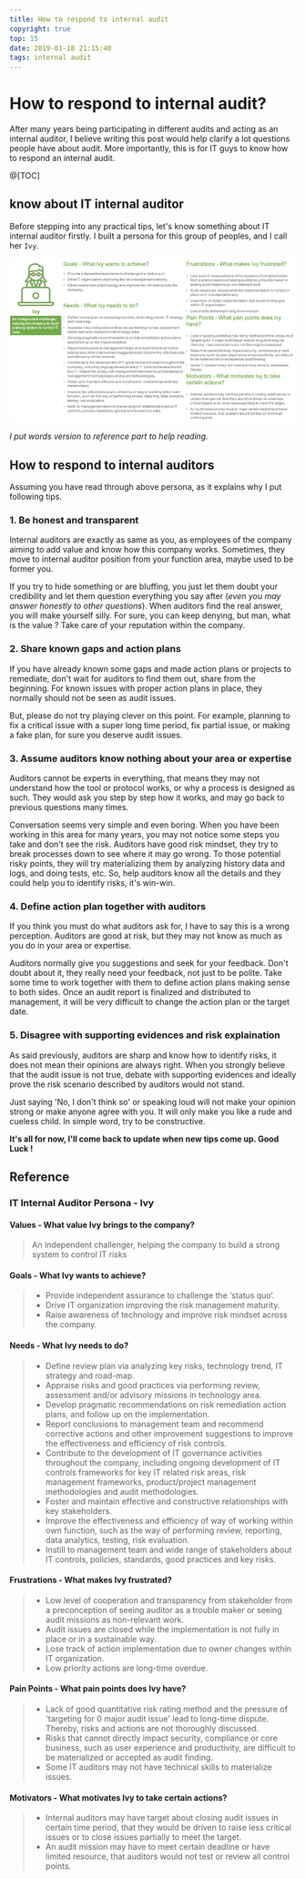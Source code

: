 ```yaml
---
title: How to respond to internal audit
copyright: true
top: 15
date: 2019-01-18 21:15:40
tags: internal audit
---
```


# How to respond to internal audit? #

After many years being participating in different audits and acting as an internal auditor, I believe writing this post would help clarify a lot questions people have about audit. More importantly, this is for IT guys to know how to respond an internal audit.

@[TOC]



## know about IT internal auditor ##

Before stepping into any practical tips, let's know something about IT internal auditor firstly. I built a persona for this group of peoples, and I call her `Ivy`. 

![](IT-IA/persona.jpg)

*I put words version to reference part to help reading.*

## How to respond to internal auditors ##

Assuming you have read through above persona, as it explains why I put following tips. 

### 1. Be honest and transparent ###

Internal auditors are exactly as same as you, as employees of the company aiming to add value and know how this company works. Sometimes, they move to internal auditor position from your function area, maybe used to be former you. 

If you try to hide something or are bluffing, you just let them doubt your credibility and let them question everything you say after (*even you may answer honestly to other questions*). When auditors find the real answer, you will make yourself silly. For sure, you can keep denying, but man, what is the value ? Take care of your reputation within the company.

### 2. Share known gaps and action plans ###

If you have already known some gaps and made action plans or projects to remediate, don't wait for auditors to find them out, share from the beginning. For known issues with proper action plans in place, they normally should not be seen as audit issues. 

But, please do not try playing clever on this point. For example, planning to fix a critical issue with a super long time period, fix partial issue, or making a fake plan, for sure you deserve audit issues.

### 3. Assume auditors know nothing about your area or expertise ###

Auditors cannot be experts in everything, that means they may not understand how the tool or protocol works, or why a process is designed as such. They would ask you step by step how it works, and may go back to previous questions many times. 

Conversation seems very simple and even boring. When you have been working in this area for many years, you may not notice some steps you take and don't see the risk. Auditors have good risk mindset, they try to break processes down to see where it may go wrong. To those potential risky points, they will try materializing them by analyzing history data and logs, and doing tests, etc. So, help auditors know all the details and they could help you to identify risks, it's win-win.

### 4. Define action plan together with auditors ###

If you think you must do what auditors ask for, I have to say this is a wrong perception. Auditors are good at risk, but they may not know as much as you do in your area or expertise. 

Auditors normally give you suggestions and seek for your feedback. Don't doubt about it, they really need your feedback, not just to be polite. Take some time to work together with them to define action plans making sense to both sides. Once an audit report is finalized and distributed to management, it will be very difficult to change the action plan or the target date.

### 5. Disagree with supporting evidences and risk explaination ###

As said previously, auditors are sharp and know how to identify risks, it does not mean their opinions are always right. When you strongly believe that the audit issue is not true, debate with supporting evidences and ideally prove the risk scenario described by auditors would not stand.

Just saying 'No, I don't think so' or speaking loud will not make your opinion strong or make anyone agree with you. It will only make you like a rude and cueless child. In simple word, try to be constructive.



**It's all for now, I'll come back to update when new tips come up. Good Luck !**



## Reference ##

### IT Internal Auditor Persona - Ivy ###

#### Values - What value Ivy brings to the company? ####

> An independent challenger, helping the company to build a strong system to control IT risks

#### Goals - What Ivy wants to achieve? ####

> - Provide independent assurance to challenge the ‘status quo’.
> - Drive IT organization improving the risk management maturity.
> - Raise awareness of technology and improve risk mindset across the company.

#### Needs - What Ivy needs to do? ####

> - Define review plan via analyzing key risks, technology trend, IT strategy and road-map.
> - Appraise risks and good practices via performing review, assessment and/or advisory missions in technology area.
> - Develop pragmatic recommendations on risk remediation action plans, and follow up on the implementation.
> - Report conclusions to management team and recommend corrective actions and other improvement suggestions to improve the effectiveness and efficiency of risk controls.
> - Contribute to the development of IT governance activities throughout the company, including ongoing development of IT controls frameworks for key IT related risk areas, risk management frameworks, product/project management methodologies and audit methodologies.
> - Foster and maintain effective and constructive relationships with key stakeholders.
> - Improve the effectiveness and efficiency of way of working within own function, such as the way of performing review, reporting, data analytics, testing, risk evaluation.
> - Instill to management team and wide range of stakeholders about IT controls, policies, standards, good practices and key risks.

#### Frustrations - What makes Ivy frustrated? ####

> - Low level of cooperation and transparency from stakeholder from a preconception of seeing auditor as a trouble maker or seeing audit missions as non-relevant work.
> - Audit issues are closed while the implementation is not fully in place or in a sustainable way.
> - Lose track of action implementation due to owner changes within IT organization.
> - Low priority actions are long-time overdue.

#### Pain Points - What pain points does Ivy have? ####

> - Lack of good quantitative risk rating method and the pressure of 'targeting for 0 major audit issue' lead to long-time dispute. Thereby, risks and actions are not thoroughly discussed.
> - Risks that cannot directly impact security, compliance or core business, such as user experience and productivity, are difficult to be materialized or accepted as audit finding.
> - Some IT auditors may not have technical skills to materialize issues.

#### Motivators - What motivates Ivy to take certain actions? ####

> - Internal auditors may have target about closing audit issues in certain time period, that they would be driven to raise less critical issues or to close issues partially to meet the target.
> - An audit mission may have to meet certain deadline or have limited resource, that auditors would not test or review all control points.

